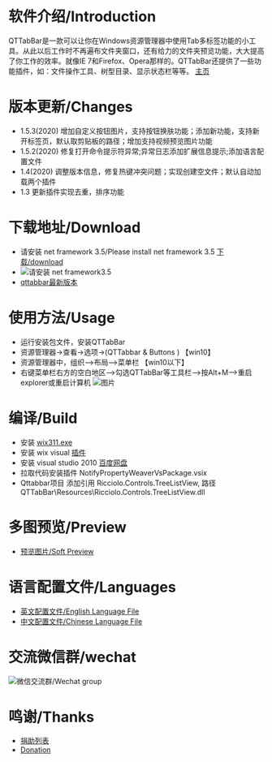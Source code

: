 # 软件介绍/Introduction
QTTabBar是一款可以让你在Windows资源管理器中使用Tab多标签功能的小工具。从此以后工作时不再遍布文件夹窗口，还有给力的文件夹预览功能，大大提高了你工作的效率。就像IE 7和Firefox、Opera那样的。QTTabBar还提供了一些功能插件，如：文件操作工具、树型目录、显示状态栏等等。
[主页](https://indiff.github.io/qttabbar/)

# 版本更新/Changes
- 1.5.3(2020) 增加自定义按钮图片，支持按钮换肤功能；添加新功能，支持新开标签页，默认取剪贴板的路径；增加支持视频预览图片功能
- 1.5.2(2020) 修复打开命令提示符异常;异常日志添加扩展信息提示;添加语言配置文件
- 1.4(2020) 调整版本信息，修复热键冲突问题；实现创建空文件；默认自动加载两个插件
- 1.3 更新插件实现去重，排序功能

# 下载地址/Download
* 请安装 net framework 3.5/Please install net framework 3.5 [下载/download](https://www.microsoft.com/zh-CN/download/details.aspx?id=21)
* ![请安装 net framework3.5 ](https://user-images.githubusercontent.com/501276/84343198-16aedc00-abda-11ea-8872-a654d011631f.png)
* [qttabbar最新版本](https://github.com/indiff/qttabbar/releases/tag/1.5.3-beta)

# 使用方法/Usage
- 运行安装包文件，安装QTTabBar 
- 资源管理器->查看->选项->(QTTabbar & Buttons )      【win10】
- 资源管理器中，组织—>布局—>菜单栏  【win10以下】
- 右键菜单栏右方的空白地区—>勾选QTTabBar等工具栏—>按Alt+M—>重启explorer或重启计算机
![图片](https://user-images.githubusercontent.com/501276/72576075-907fb980-3909-11ea-9dc2-9a1ea0ca2f8e.png)


# 编译/Build
* 安装 [wix311.exe](https://github.com/wixtoolset/wix3/releases)
* 安装 wix visual [插件](https://marketplace.visualstudio.com/items?itemName=WixToolset.WixToolsetVisualStudio2010Extension)  
* 安装 visual studio 2010  [百度网盘](https://pan.baidu.com/s/1sldAQmD#list/path=%2FVS%E4%BE%BF%E6%90%BA%E7%B2%BE%E7%AE%80%E7%89%88%E5%90%88%E9%9B%86)
* 拉取代码安装插件 NotifyPropertyWeaverVsPackage.vsix
* Qttabbar项目 添加引用 Ricciolo.Controls.TreeListView, 路径 QTTabBar\Resources\Ricciolo.Controls.TreeListView.dll

# 多图预览/Preview
* [预览图片/Soft Preview](https://github.com/indiff/qttabbar/issues/3)

# 语言配置文件/Languages
* [英文配置文件/English Language File](https://raw.githubusercontent.com/indiff/qttabbar/master/Lng_QTTabBar_en.xml)
* [中文配置文件/Chinese Language File](https://raw.githubusercontent.com/indiff/qttabbar/master/Lng_QTTabBar_zh.xml)

# 交流微信群/wechat
![微信交流群/Wechat group](https://user-images.githubusercontent.com/501276/91829833-892cd680-ec74-11ea-9c8f-e85de43502e3.png)

# 鸣谢/Thanks
* [捐助列表](https://github.com/indiff/qttabbar/issues/27)
* [Donation](https://www.paypal.com/cgi-bin/webscr?cmd=_s-xclick&hosted_button_id=7YNCVL5P9ZDY8)

